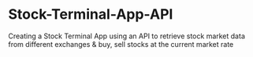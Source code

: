 # Stock-Terminal-App-API
Creating a Stock Terminal App using an API to retrieve stock market data from different exchanges &amp; buy, sell stocks at the current market rate
